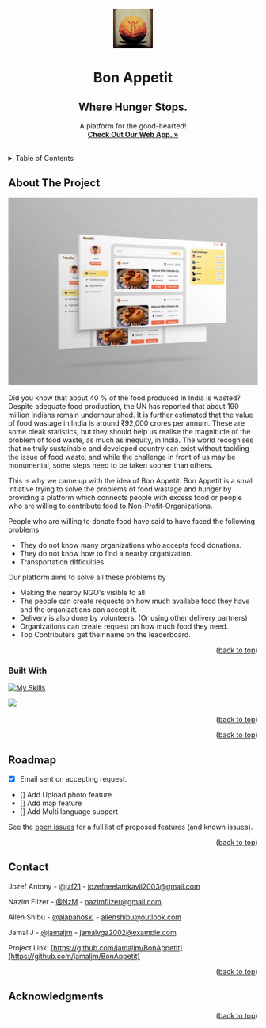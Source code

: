 
<a name="readme-top"></a>
<!--
*** Thanks for checking out the Best-README-Template. If you have a suggestion
*** that would make this better, please fork the repo and create a pull request
*** or simply open an issue with the tag "enhancement".
*** Don't forget to give the project a star!
*** Thanks again! Now go create something AMAZING! :D
-->





<!-- PROJECT LOGO -->

<div align="center">
  <a href="https://github.com/othneildrew/Best-README-Template">
    <img src="logobonappetit.jpeg" alt="Logo" width="80" height="80">
  </a>

  <h1 align="center">Bon Appetit</h1>
  <h2 align="center"> Where Hunger Stops.</h2>

  <p align="center">
    A platform for the good-hearted!
    <br/>
    <a href="https://bonappletea.netlify.app/home"><strong>Check Out Our Web App. »</strong></a>
    <br />
    <br />
  
  </p>
</div>



<!-- TABLE OF CONTENTS -->
<details>
  <summary>Table of Contents</summary>
  <ol>
    <li>
      <a href="#about-the-project">About The Project</a>
      <ul>
        <li><a href="#built-with">Built With</a></li>
      </ul>
    </li>
    <li>
      <a href="#getting-started">Getting Started</a>
      <ul>
        <li><a href="#prerequisites">Prerequisites</a></li>
        <li><a href="#installation">Installation</a></li>
      </ul>
    </li>
    <li><a href="#usage">Usage</a></li>
    <li><a href="#roadmap">Roadmap</a></li>
    <li><a href="#contributing">Contributing</a></li>
    <li><a href="#license">License</a></li>
    <li><a href="#contact">Contact</a></li>
    <li><a href="#acknowledgments">Acknowledgments</a></li>
  </ol>
</details>



<!-- ABOUT THE PROJECT -->
## About The Project
 <img src="readmecover.jpeg" alt="Logo" >




Did you know that about 40 % of the food produced in India is wasted?
Despite adequate food production, the UN has reported that about 190 million Indians remain undernourished. It is further estimated that the
value of food wastage in India is around ₹92,000 crores per annum.
These are some bleak statistics, but they should help us realise the magnitude of the problem of food waste, as much as inequity, in India.
The world recognises that no truly sustainable and developed country can exist without tackling the issue of food waste, and while the challenge
in front of us may be monumental, some steps need to be taken sooner than others.

This is why we came up with the idea of Bon Appetit.
Bon Appetit is a small intiative trying to solve the problems of food wastage and hunger by providing a platform which connects people with excess food or people who are willing to contribute food to Non-Profit-Organizations.

People who are willing to donate food have said to have faced the following problems

* They do not know many organizations who accepts food donations.
* They do not know how to find a nearby organization.
* Transportation difficulties.

Our platform aims to solve all these problems by 
* Making the nearby NGO's visible to all.
* The people can create requests on how much availabe food they have and the organizations can accept it.
* Delivery is also done by volunteers. (Or using other delivery partners)
* Organizations can create request on how much food they need.
* Top Contributers get their name on the leaderboard.


<p align="right">(<a href="#readme-top">back to top</a>)</p>



### Built With
[![My Skills](https://skills.thijs.gg/icons?i=react,mongodb,css,nodejs,figma,netlify&theme=light)](https://skills.thijs.gg)

<img src="https://img.shields.io/badge/replit-667881?style=for-the-badge&logo=replit&logoColor=white"></img>




<p align="right">(<a href="#readme-top">back to top</a>)</p>






<p align="right">(<a href="#readme-top">back to top</a>)</p>





<!-- ROADMAP -->
## Roadmap
- [x] Email sent on accepting request.
- [] Add Upload photo feature
- [] Add map feature
- [] Add Multi language support

See the [open issues](https://github.com/othneildrew/Best-README-Template/issues) for a full list of proposed features (and known issues).

<p align="right">(<a href="#readme-top">back to top</a>)</p>








<!-- CONTACT -->
## Contact

Jozef Antony - [@jzf21](https://github.com/jzf21) - jozefneelamkavil2003@gmail.com<br/>

Nazim Filzer - [@NzM](https://github.com/NzM) - nazimfilzer@gmail.com<br/>

Allen Shibu - [@alapanoski](https://github.com/alapanoski) - allenshibu@outlook.com<br/>

Jamal J - [@jamaljm](https://github.com/jamaljm) - jamalvga2002@example.com

Project Link: [https://github.com/jamaljm/BonAppetit](https://github.com/jamaljm/BonAppetit)

<p align="right">(<a href="#readme-top">back to top</a>)</p>



<!-- ACKNOWLEDGMENTS -->
## Acknowledgments





<p align="right">(<a href="#readme-top">back to top</a>)</p>





